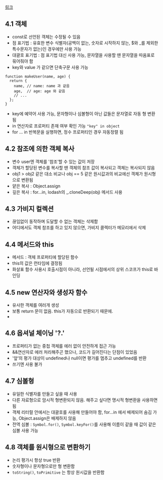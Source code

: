 [링크](https://ko.javascript.info/object)

## 4.1 객체
- const로 선언된 객체는 수정될 수 있음
- 점 표기법 : 유효한 변수 식별자(공백이 없는, 숫자로 시작하지 않는, $와 _를 제외한 특수문자가 없는)인 경우에만 사용 가능
- 대괄호 표기법 : 점 표기법 대신 사용 가능, 문자열을 사용할 땐 문자열을 따옴표로 묶어줘야 함
- key와 value 가 같으면 단축구문 사용 가능
```
function makeUser(name, age) {
  return {
    name, // name: name 과 같음
    age,  // age: age 와 같음
    // ...
  };
}
```
- key에 예약어 사용 가능, 문자형이나 심볼형이 아닌 값들은 문자열로 자동 형 변환 됨
- in 연산자로 프로퍼티 존재 여부 확인 가능 `"key" in object`
- for ... in 반복문을 실행하면, 정수 프로퍼티인 경우 자동정렬 됨
  
## 4.2 참조에 의한 객체 복사
- 변수 user엔 객체를 '참조’할 수 있는 값이 저장
- 객체가 할당된 변수를 복사할 땐 객체의 참조 값이 복사되고 객체는 복사되지 않음
- obj1 > obj2 같은 대소 비교나 obj == 5 같은 원시값과의 비교에선 객체가 원시형으로 변환됨
- 얕은 복사 : Object.assign
- 깊은 복사 : for...in, lodash의 _.cloneDeep(obj) 메서드 사용

## 4.3 가비지 컬렉션
- 끊임없이 동작하며 도달할 수 없는 객체는 삭제함
- 어디에서도 객체 참조를 하고 있지 않으면, 가비지 콜렉터가 메모리에서 삭제

## 4.4 메서드와 this
- 메서드 : 객체 프로퍼티에 할당된 함수
- this의 값은 런타임에 결정됨
- 화살표 함수 사용시 호출시점이 아니라, 선언될 시점에서의 상위 스코프가 this로 바인딩
  
## 4.5 new 연산자와 생성자 함수
- 유사한 객체를 여러개 생성
- 보통 return 문이 없음. this가 자동으로 반환되기 때문에.
- 
## 4.6 옵셔널 체이닝 '?.'
- 프로퍼티가 없는 중첩 객체를 에러 없이 안전하게 접근 가능
- &&연산자로 에러 처리해주곤 했으나, 코드가 길어진다는 단점이 있었음
- '앞’의 평가 대상이 undefined나 null이면 평가를 멈추고 undefined를 반환
- 쓰기엔 사용 불가
  
## 4.7 심볼형
- 유일한 식별자를 만들고 싶을 때 사용
- 다른 자료형으로 암시적 형변환되지 않음. 해주고 싶다면 명시적 형변환을 사용하면 됨
- 객체 리터럴 안에서는 대괄호를 사용해 만들어야 함, for...in 에서 배제되어 숨김 가능, Object.assign은 배제하지 않음
- 전역 심볼 : `Symbol.for()`, `Symbol.keyFor()`를 사용해 이름이 같을 때 값이 같은 심볼 사용 가능
  
## 4.8 객체를 원시형으로 변환하기
- 논리 평가시 항상 true 반환
- 숫자형이나 문자형으로만 형 변환함
- `toString()`, `toPrimitive` 는 항상 원시값을 반환함 
